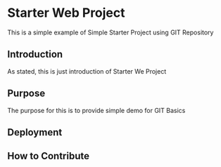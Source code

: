 # Starter Web Project
This is a simple example of Simple Starter Project using GIT Repository

## Introduction
As stated, this is just introduction of Starter We Project

## Purpose
The purpose for this is to provide simple demo for GIT Basics

## Deployment 

## How to Contribute